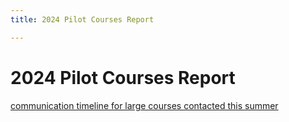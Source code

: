 ```yaml
---
title: 2024 Pilot Courses Report

---
```


# 2024 Pilot Courses Report


[communication timeline for large courses contacted this summer](https://docs.google.com/document/d/1k06TSU_qPe_6X5izhCQDTA4wfuNmnWGPhNN3qMxkUHk/edit)

<!-- --- 

Pilot courses implementing chatGPT EDU: 

## LS1A

This course had an approach to AI-application that was heavily influenced by the premise of the pilot. Initially, they wanted a tutorbot that could cover  entirety of the course material. They were also interested in integrating this tool directly into Canvas. Following two major pivots made during the summer (namely, shifting to chatGPT EDU and the conflicting guidance on textbook use), they became more interested in assignment-specific GPTs and teaching-staff-facing tools. 

Over the course of two meeting with the Bok Center, LS1a teaching staff were given tours of the [chatGPT EDU interface](https://hackmd.io/V_7Pu4XfQUmQmpTP1r8duA) and demoed various GPTs. The first was an assignment-specifc GPT (Stubbs Case 1) with a Kestin/Stubbs template prompt. The other was [a modified version](https://chatgpt.com/g/g-RPAzVvJ0C-economic-assignment-helper-prototype), with simulated multi-shot prompting in the "Instructions" field, stricter guidelines around response length, and more emphasis on questioning the students. 

LS1a staff also asked to brainstorm GPT applications that could be directed at teaching staff, as posited by Marlon in an earlier zoom call. They were interested in GPTs that could be fed CSV data of TFs grades (exported from Gradescope) to identify statistical outliers, as well as a more advanced version: a GPT that could produce its own grades of student work and find TF grading discrepancies by comparing those two data sets. Lastly, they were interested in a TF-training GPT (with case studies, example student questions, and a knowledge base of their teaching manual and syllabus). While it was too late to produce these GPTs in time for their TF training, they plan to reconnect before the Spring term.

Our meetings ended with discussing the creation of student-facing tutors for their five units, and they said they would reach out again if they required assistance with testing and/or prompt engineering for use this fall. [This link to GPT creation](https://hackmd.io/9Zz4h1UCRsmwGnqvJwq6Fw) was sent in a follow-up email. 

## EC10

EC10 had a very clear goal from the outset: a single tutorbot to cover the breadth of their course material (textbook, lecture transcripts, practice problem sets, practice exams, and readings). While Bok Center staff collected [this data](https://drive.google.com/drive/folders/1bg9WMJnPJ2tM9iw4NKjw9du3FbiG4eHy), the end recommendation in meeting with EC10 staff was to create more granular GPTs, due to new textbook guidance and GPT efficacy. [An assignment-specifc GPT](https://chatgpt.com/g/g-RPAzVvJ0C-economic-assignment-helper-prototype) was created to demonstrate this. Despite positive feedback on the prototype, in response to the perceived risk around course material upload and the short timeline for testing, they defaulted to creating GPTs for teaching staff this fall. 

*This pivot is a very common pattern when consulting with faculty, insofar as a pattern can be claimed. Across these limited cases, faculty tended to be more comfortable creating administrative tools for themselves or for their TFs, as opposed to GPTs that require course materials and/or are meant for student-use.* 

While Bok Staff encourage faculty to duplicate prototype GPTs demoed in consultations, before editing and testing the final GPTs with their course staff, EC10 requested GPTs to be made to their specifications before duplication. In sum, two GPTs were created for EC10 that assisted with course management for TFs: 

* [Section Leader Guide](https://chatgpt.com/g/g-WoudVmn7q-ec10-section-leader-guide)
    * This GPT contains two documents: the "Section Leader Manual" and the course syllabus. This makes it easier for TFs to query these resources with natural language, allowing them to easily ask questions like: 
        * How are student absences handled for section?
        * What is the default policy for handling late work?
        * Which page of which document has information on student absences? 
* [Weekly Office Hours Scheduler](https://chatgpt.com/g/g-QDlHpWqSk-weekly-office-hours-scheduler)
    * This GPT is student-facing, but it performs an administrative role. Every week on Sunday evening, TFs update a shared Google Sheet with their office hours-- which times are cancelled, which are moved, and which links students can use to sign up. TFs have used this document in the past to advise students who miss their section times or to find other section times to direct their students to. However, as long as a member of the teaching staff uploads a new csv file of this google sheet every week, TFs will no longer need to respond to these emails weekly. Instead, student can instead query this GPT with questions like: 
        * Can you help me find an Office Hours time this evening?
        * Where is my TF holding Office Hours?
        * What Office Hours are available for Friday?

## CHINESE 

The Introductory Chinese courses have modeled the Bok Staff's approach to all other faculty interested in AI this year. While we have given special attention to courses like LS1a and EC10 where needed, the teaching staff for Chinese has been more independent. They were excited about the possibility of creating a multitude of GPTs to model different conversation partners and units of vocabulary. We had one consultation where they were given a tour of the chatGPT EDU interface and some demo GPTs. Afterwards, Bok staff communicated with the Head TF over email, providing template prompts and the link to a [Prompting Pal](https://chatgpt.com/g/g-lVLgGnrtB-pedagogical-prompt-pal), which can help teaching staff brainstorm GPTs use-cases and draft prompts. At the last update, teaching staff had made several GPTs and were testing the result with TFs. -->